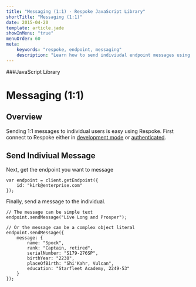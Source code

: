 ```yaml
---
title: "Messaging (1:1) - Respoke JavaScript Library"
shortTitle: "Messaging (1:1)"
date: 2015-04-20
template: article.jade
showInMenu: "true"
menuOrder: 60
meta:
    keywords: "respoke, endpoint, messaging"
    description: "Learn how to send indiviudal endpoint messages using Respoke"
---
```


###JavaScript Library
# Messaging (1:1)

## Overview

Sending 1:1 messages to individual users is easy using Respoke. First connect to Respoke either in [development mode](/client/javascript/getting-started.html) or [authenticated](/client/javascript/guide/authentication.html).

## Send Indiviual Message

Next, get the endpoint you want to message

    var endpoint = client.getEndpoint({
        id: "kirk@enterprise.com"
    });

Finally, send a message to the individual.

    // The message can be simple text
    endpoint.sendMessage("Live Long and Prosper");
    
    // Or the message can be a complex object literal
    endpoint.sendMessage({ 
        message: {
            name: "Spock",
            rank: "Captain, retired",
            serialNumber: "S179-276SP",
            birthYear: "2230",
            placeOfBirth: "Shi'Kahr, Vulcan",
            education: "Starfleet Academy, 2249-53"
        } 
    });